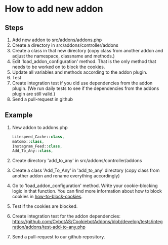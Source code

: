 # How to add new addon

Steps
---

1. Add new addon to src/addons/addons.php
2. Create a directory in src/addons/controller/addons
3. Create a class in that new directory (copy class from another addon and adjust the namespace, classname and methods.)
4. Edit 'load_addon_configuration' method. That is the only method that needs to be worked on to block the cookies.
5. Update all variables and methods according to the addon plugin.
6. Test
7. Create integration test if you did use dependencies from the addon plugin. (We run daily tests to see if the dependencies from the addons plugin are still valid.)
8. Send a pull-request in github

Example
---
1. New addon to addons.php

    ```php
    Litespeed_Cache::class,
	matomo::class,
	Instagram_Feed::class,
    Add_To_Any::class,
    ```

2. Create directory 'add_to_any' in src/addons/controller/addons

3. Create a class 'Add_To_Any' in 'add_to_any' directory (copy class from another addon and rename everything accordingly)

5. Go to 'load_addon_configuration' method. Write your cookie-blocking logic in that function. You can find more information about how to block cookies in [how-to-block-cookies](how-to-block-cookies.md).

6. Test if the cookies are blocked.

7. Create integration test for the addon dependencies: https://github.com/CybotAS/CookiebotAddons/blob/develop/tests/integration/addons/test-add-to-any.php

8. Send a pull-request to our github repository.
